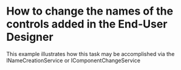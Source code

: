 # How to change the names of the controls added in the End-User Designer


<p>This example illustrates how this task may be accomplished via the INameCreationService or IComponentChangeService</p>

<br/>


